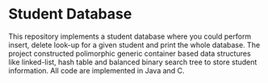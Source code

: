 # Student Database

This repository implements a student database where you could perform insert, delete look-up for a given student and print the whole database. The project constructed polimorphic generic container based data structures like linked-list, hash table and balanced binary search tree to store student information. All code are implemented in Java and C.
